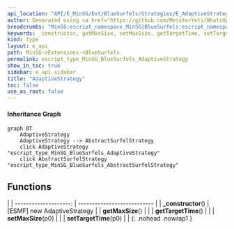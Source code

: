 ```yaml
---
api_location: "API/E_MinSG/Ext/BlueSurfels/Strategies/E_AdaptiveStrategy.cpp:22:37"
author: Generated using <a href="https://github.com/MeisterYeti/WhatsUpDoc">WhatsUpDoc</a>
breadcrumbs: "MinSG:escript_namespace_MinSG|BlueSurfels:escript_namespace_MinSG_BlueSurfels"
keywords: _constructor, getMaxSize, setMaxSize, getTargetTime, setTargetTime
kind: type
layout: e_api
path: MinSG->Extensions->BlueSurfels
permalink: escript_type_MinSG_BlueSurfels_AdaptiveStrategy
show_in_toc: true
sidebar: e_api_sidebar
title: "AdaptiveStrategy"
toc: false
use_as_root: false
---
```


#### Inheritance Graph

```mermaid
graph BT
	AdaptiveStrategy
	AdaptiveStrategy --> AbstractSurfelStrategy
	click AdaptiveStrategy "escript_type_MinSG_BlueSurfels_AdaptiveStrategy"
	click AbstractSurfelStrategy "escript_type_MinSG_BlueSurfels_AbstractSurfelStrategy"
```

## Functions

|
| --------------------: | --------------------------- | 
| **_constructor**()    | [ESMF] new AdaptiveStrategy | 
| **getMaxSize**()      |                             | 
| **getTargetTime**()   |                             | 
| **setMaxSize**(p0)    |                             | 
| **setTargetTime**(p0) |                             | 
{: .nohead .nowrap1 }

